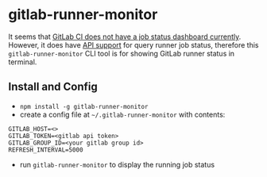 # gitlab-runner-monitor
It seems that [GitLab CI does not have a job status dashboard currently](https://gitlab.com/gitlab-org/gitlab/-/issues/15291). However, it does have [API support](https://docs.gitlab.com/ce/api/runners.html) for query runner job status, therefore this `gitlab-runner-monitor` CLI tool is for showing GitLab runner status in terminal.

## Install and Config
* `npm install -g gitlab-runner-monitor`
* create a config file at `~/.gitlab-runner-monitor` with contents:
```
GITLAB_HOST=<>
GITLAB_TOKEN=<gitlab api token>
GITLAB_GROUP_ID=<your gitlab group id>
REFRESH_INTERVAL=5000
```
* run `gitlab-runner-monitor` to display the running job status
